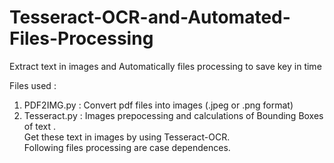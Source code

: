 # Tesseract-OCR-and-Automated-Files-Processing
Extract text in images and Automatically files processing to save key in time

Files used : 
1. PDF2IMG.py : Convert pdf files into images (.jpeg or .png format)
2. Tesseract.py : Images prepocessing and calculations of Bounding Boxes of text . <br>
                  Get these text in images by using Tesseract-OCR. <br>
                  Following files processing are case dependences.
